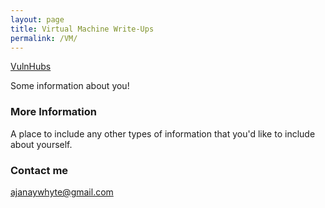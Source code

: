 ```yaml
---
layout: page
title: Virtual Machine Write-Ups
permalink: /VM/
---
```


[VulnHubs](VulnHubs)

Some information about you!

### More Information

A place to include any other types of information that you'd like to include about yourself.

### Contact me

[ajanaywhyte@gmail.com](mailto:ajanaywhyte@gmail.com)
